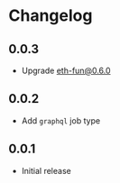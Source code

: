 # Changelog

## 0.0.3

- Upgrade eth-fun@0.6.0

## 0.0.2

- Add `graphql` job type

## 0.0.1

- Initial release
